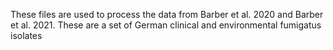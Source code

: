 These files are used to process the data from Barber et al. 2020 and Barber et al. 2021. These are a set of German clinical and environmental fumigatus isolates
